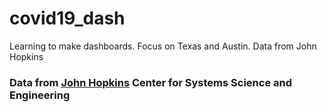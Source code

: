 # covid19_dash
Learning to make dashboards. Focus on Texas and Austin. Data from John Hopkins

### Data from [John Hopkins](https://github.com/sworley1/covid19_dash.git) Center for Systems Science and Engineering
